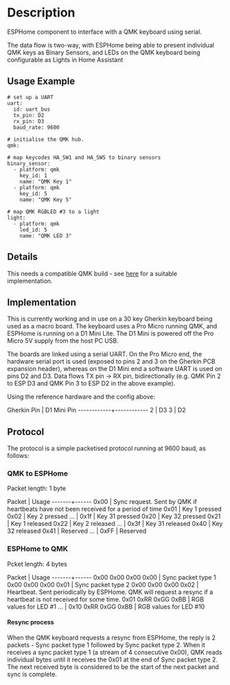 # Description
ESPHome component to interface with a QMK keyboard using serial. 

The data flow is two-way, with ESPHome being able to present individual QMK keys as Binary Sensors, and LEDs on 
the QMK keyboard being configurable as Lights in Home Assistant

## Usage Example 

    # set up a UART
    uart:
      id: uart_bus
      tx_pin: D2
      rx_pin: D3
      baud_rate: 9600

    # initialise the QMK hub. 
    qmk:

    # map keycodes HA_SW1 and HA_SW5 to binary sensors
    binary_sensor:
      - platform: qmk
        key_id: 1
        name: "QMK Key 1"
      - platform: qmk
        key_id: 5
        name: "QMK Key 5"
    
    # map QMK RGBLED #3 to a light
    light:
      - platform: qmk
        led_id: 5
        name: "QMK LED 3"


## Details

This needs a compatible QMK build - see [here](https://github.com/caelor/qmk_firmware/tree/master/keyboards/40percentclub/gherkin/keymaps/caelor_macro) for a suitable implementation.

## Implementation

This is currently working and in use on a 30 key Gherkin keyboard being used as a macro board. The keyboard uses 
a Pro Micro running QMK, and ESPHome is running on a D1 Mini Lite. The D1 Mini is powered off the Pro Micro 5V
supply from the host PC USB.

The boards are linked using a serial UART. On the Pro Micro end, the hardware serial port is
used (exposed to pins 2 and 3 on the Gherkin PCB expansion header), whereas on the D1 Mini end a software UART is
used on pins D2 and D3. Data flows TX pin -> RX pin, bidirectionally (e.g. QMK Pin 2 to ESP D3 and QMK Pin 3 to ESP D2 in the above example).

Using the reference hardware and the config above:

Gherkin Pin | D1 Mini Pin
------------+------------
2 | D3
3 | D2

## Protocol

The protocol is a simple packetised protocol running at 9600 baud, as follows:

### QMK to ESPHome 
Packet length: 1 byte

Packet | Usage
-------+------
0x00 | Sync request. Sent by QMK if heartbeats have not been received for a period of time
0x01 | Key 1 pressed
0x02 | Key 2 pressed
...  |
0x1f | Key 31 pressed
0x20 | Key 32 pressed
0x21 | Key 1 released
0x22 | Key 2 released
...  | 
0x3f | Key 31 released
0x40 | Key 32 released
0x41 | Reserved
...  |
0xFF | Reserved
 

### ESPHome to QMK
Pcket length: 4 bytes

Packet | Usage
-------+------
0x00 0x00 0x00 0x00 | Sync packet type 1
0x00 0x00 0x00 0x01 | Sync packet type 2
0x00 0x00 0x00 0x02 | Heartbeat. Sent periodically by ESPHome. QMK will request a resync if a heartbeat is not received for some time.
0x01 0xRR 0xGG 0xBB | RGB values for LED #1
... |
0x10 0xRR 0xGG 0xBB | RGB values for LED #10


#### Resync process
When the QMK keyboard requests a resync from ESPHome, the reply is 2 packets - Sync packet type 1 followed by 
Sync packet type 2. When it receives a sync packet type 1 (a stream of 4 consecutive 0x00), QMK reads individual bytes until it receives the 0x01 at the end of Sync packet type 2. The next received byte is considered to be the
start of the next packet and sync is complete.

